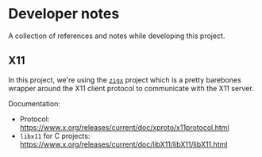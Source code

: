 # Developer notes

A collection of references and notes while developing this project.

## X11

In this project, we're using the [`zigx`](https://github.com/marler8997/zigx) project which is a pretty barebones wrapper around the X11 client protocol to communicate with the X11 server.

Documentation:

 - Protocol: https://www.x.org/releases/current/doc/xproto/x11protocol.html
 - `libx11` for C projects: https://www.x.org/releases/current/doc/libX11/libX11/libX11.html
